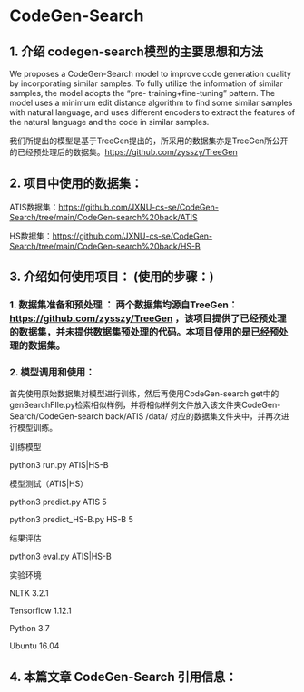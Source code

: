 # CodeGen-Search

## 1. 介绍 codegen-search模型的主要思想和方法

We proposes a CodeGen-Search model to improve code generation quality by incorporating similar samples. To fully utilize the information of similar samples, the model adopts the “pre- training+fine-tuning” pattern. The model uses a minimum edit distance algorithm to find some similar samples with natural language, and uses different encoders to extract the features of the natural language and the code in similar samples.

我们所提出的模型是基于TreeGen提出的，所采用的数据集亦是TreeGen所公开的已经预处理后的数据集。https://github.com/zysszy/TreeGen

## 2. 项目中使用的数据集：

ATIS数据集：https://github.com/JXNU-cs-se/CodeGen-Search/tree/main/CodeGen-search%20back/ATIS

HS数据集：https://github.com/JXNU-cs-se/CodeGen-Search/tree/main/CodeGen-search%20back/HS-B


## 3. 介绍如何使用项目：  (使用的步骤：)
### 1. 数据集准备和预处理 ： 两个数据集均源自TreeGen：https://github.com/zysszy/TreeGen ，该项目提供了已经预处理的数据集，并未提供数据集预处理的代码。本项目使用的是已经预处理的数据集。 

### 2. 模型调用和使用： 
首先使用原始数据集对模型进行训练，然后再使用CodeGen-search get中的genSearchFIle.py检索相似样例，并将相似样例文件放入该文件夹CodeGen-Search/CodeGen-search back/ATIS
/data/ 对应的数据集文件夹中，并再次进行模型训练。

训练模型

python3 run.py ATIS|HS-B

模型测试（ATIS|HS）

python3 predict.py ATIS 5

python3 predict_HS-B.py HS-B 5

结果评估

python3 eval.py ATIS|HS-B

实验环境

NLTK 3.2.1

Tensorflow 1.12.1

Python 3.7

Ubuntu 16.04

    
    
 ## 4. 本篇文章 CodeGen-Search  引用信息：
 
 


